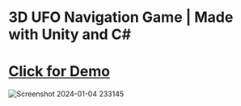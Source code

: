 # 3D UFO Navigation Game | Made with Unity and C#
# [Click for Demo](https://www.youtube.com/watch?v=ChfmjAX8u4M)
![Screenshot 2024-01-04 233145](https://github.com/halfrussian/UFO-Navigation-3D-Game-Unity-C-/assets/84690420/ae6afe48-d025-4415-89c5-cdc7ebb6413a)

